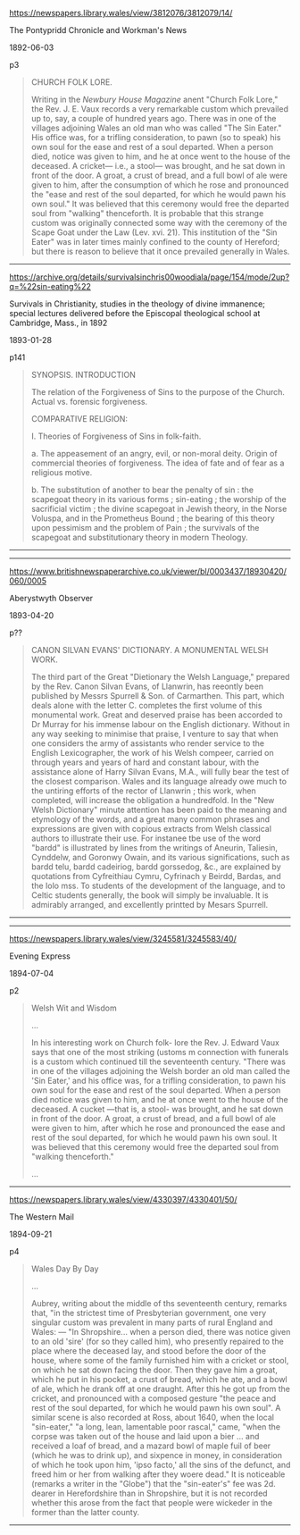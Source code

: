 





https://newspapers.library.wales/view/3812076/3812079/14/

The Pontypridd Chronicle and Workman's News

1892-06-03

p3

> CHURCH FOLK LORE.
>
> Writing in the *Newbury House Magazine* anent "Church Folk Lore," the Rev. J. E. Vaux records a very remarkable custom which prevailed up to, say, a couple of hundred years ago. There was in one of the villages adjoining Wales an old man who was called "The Sin Eater." His office was, for a trifling consideration, to pawn (so to speak) his own soul for the ease and rest of a soul departed. When a person died, notice was given to him, and he at once went to the house of the deceased. A cricket— i.e., a stool— was brought, and he sat down in front of the door. A groat, a crust of bread, and a full bowl of ale were given to him, after the consumption of which he rose and pronounced the "ease and rest of the soul departed, for which he would pawn his own soul." It was believed that this ceremony would free the departed soul from "walking" thenceforth. It is probable that this strange custom was originally connected some way with the ceremony of the Scape Goat under the Law (Lev. xvi. 21). This institution of the "Sin Eater" was in later times mainly confined to the county of Hereford; but there is reason to believe that it once prevailed generally in Wales.


---


https://archive.org/details/survivalsinchris00woodiala/page/154/mode/2up?q=%22sin-eating%22

Survivals in Christianity, studies in the theology of divine immanence; special lectures delivered before the Episcopal theological school at Cambridge, Mass., in 1892

1893-01-28

p141

> SYNOPSIS. INTRODUCTION
>
> The relation of the Forgiveness of Sins to the purpose of the Church. Actual vs. forensic forgiveness.
>
> COMPARATIVE RELIGION:
>
> I. Theories of Forgiveness of Sins in folk-faith.
>
> a. The appeasement of an angry, evil, or non-moral deity. Origin of commercial theories of forgiveness. The idea of fate and of fear as a religious motive.
>
> b. The substitution of another to bear the penalty of sin : the scapegoat theory in its various forms ; sin-eating ; the worship of the sacrificial victim ; the divine scapegoat in Jewish theory, in the Norse Voluspa, and in the Prometheus Bound ; the bearing of this theory upon pessimism and the problem of Pain ; the survivals of the scapegoat and substitutionary theory in modern Theology.

---


---


https://www.britishnewspaperarchive.co.uk/viewer/bl/0003437/18930420/060/0005

Aberystwyth Observer

1893-04-20

p??

> CANON SILVAN EVANS' DICTIONARY. A MONUMENTAL WELSH WORK.
>
> The third part of the Great "Dietionary the Welsh Language," prepared by the Rev. Canon Silvan Evans, of Llanwrin, has reeontly been published by Messrs Spurrell & Son. of Carmarthen. This part, which deals alone with the letter C. completes the first volume of this monumental work. Great and deserved praise has been accorded to Dr Murray for his immense labour on the English dictionary. Without in any way seeking to minimise that praise, I venture to say that when one considers the army of assistants who render service to the English Lexicographer, the work of his Welsh compeer, carried on through years and years of hard and constant labour, with the assistance alone of Harry Silvan Evans, M.A., will fully bear the test of the closest comparison. Wales and its language already owe much to the untiring efforts of the rector of Llanwrin ; this work, when completed, will increase the obligation a hundredfold. In the "New Welsh Dictionary" minute attention has been paid to the meaning and etymology of the words, and a great many common phrases and expressions are given with copious extracts from Welsh classical authors to illustrate their use. For instanee tbe use of the word "bardd" is illustrated by lines from the writings of Aneurin, Taliesin, Cynddelw, and Goronwy Owain, and its various significations, such as bardd telu, bardd cadeiriog, bardd gorssedog, &c., are explained by quotations from Cyfreithiau Cymru, Cyfrinach y Beirdd, Bardas, and the Iolo mss. To students of the development of the language, and to Celtic students generally, the book will simply be invaluable. It is admirably arranged, and excellently printted by Mesars Spurrell.

---


 ---


https://newspapers.library.wales/view/3245581/3245583/40/

Evening Express

1894-07-04

p2

> Welsh Wit and Wisdom
>
> ...
>
> In his interesting work on Church folk- lore the Rev. J. Edward Vaux says that one of the most striking (ustoms m connection with funerals is a custom which continued till the seventeenth century. "There was in one of the villages adjoining the Welsh border an old man called the 'Sin Eater,' and his office was, for a trifling consideration, to pawn his own soul for the ease and rest of the soul departed. When a person died notice was given to him, and he at once went to the house of the deceased. A cucket —that is, a stool- was brought, and he sat down in front of the door. A groat, a crust of bread, and a full bowl of ale were given to him, after which he rose and pronounced the ease and rest of the soul departed, for which he would pawn his own soul. It was believed that this ceremony would free the departed soul from "walking thenceforth."
>
> ...

---


https://newspapers.library.wales/view/4330397/4330401/50/

The Western Mail

1894-09-21

p4

> Wales Day By Day
>
> ...
>
> Aubrey, writing about the middle of ths seventeenth century, remarks that, "in the strictest time of Presbyterian government, one very singular custom was prevalent in many parts of rural England and Wales: — "In Shropshire... when a person died, there was notice given to an old 'sire' (for so they called him), who presently repaired to the place where the deceased lay, and stood before the door of the house, where some of the family furnished him with a cricket or stool, on which he sat down facing the door. Then they gave him a groat, which he put in his pocket, a crust of bread, which he ate, and a bowl of ale, which he drank off at one draught. After this he got up from the cricket, and pronounced with a composed gesture "the peace and rest of the soul departed, for which he would pawn his own soul". A similar scene is also recorded at Ross, about 1640, when the local "sin-eater," "a long, lean, lamentable poor rascal," came, "when the corpse was taken out of the house and laid upon a bier ... and received a loaf of bread, and a mazard bowl of maple fuil of beer (which he was to drink up), and sixpence in money, in consideration of which he took upon him, 'ipso facto,' all the sins of the defunct, and freed him or her from walking after they woere dead." It is noticeable (remarks a writer in the "Globe") that the "sin-eater's" fee was 2d. dearer in Herefordshire than in Shropshire, but it is not recorded whether this arose from the fact that people were wickeder in the former than the latter county.

---

